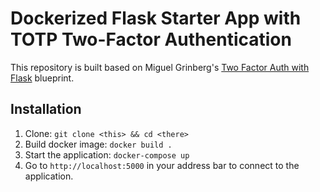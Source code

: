 # Dockerized Flask Starter App with TOTP Two-Factor Authentication

This repository is built based on Miguel Grinberg's [Two Factor Auth with Flask](https://github.com/miguelgrinberg/two-factor-auth-flask) blueprint.

## Installation

1. Clone: `git clone <this> && cd <there>`
2. Build docker image: `docker build .`
3. Start the application: `docker-compose up`
4. Go to `http://localhost:5000` in your address bar to connect to the application.
